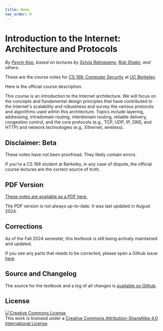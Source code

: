 ```yaml
---
title: Home
nav_order: 0
---
```


# Introduction to the Internet: Architecture and Protocols

_By [Peyrin Kao](https://peyrin.github.io), based on lectures by [Sylvia Ratnasamy](https://www2.eecs.berkeley.edu/Faculty/Homepages/ratnasamy.html), [Rob Shakir](https://rob.sh/), and others._

These are the course notes for [CS 168: Computer Security](https://cs168.io/) at [UC Berkeley](https://eecs.berkeley.edu/).

Here is the official course description:

<p class="blue">
	This course is an introduction to the Internet architecture. We will focus on the concepts and fundamental design principles that have contributed to the Internet's scalability and robustness and survey the various protocols and algorithms used within this architecture. Topics include layering, addressing, intradomain routing, interdomain routing, reliable delivery, congestion control, and the core protocols (e.g., TCP, UDP, IP, DNS, and HTTP) and network technologies (e.g., Ethernet, wireless).
</p>


## Disclaimer: Beta

These notes have not been proofread. They likely contain errors.

If you're a CS 168 student at Berkeley, in any case of dispute, the official course lectures are the correct source of truth.


## PDF Version

[These notes are available as a PDF here.](/assets/cs168-course-notes-aug-2024.pdf)

The PDF version is not always up-to-date. It was last updated in August 2024.


## Corrections

As of the Fall 2024 semester, this textbook is still being actively maintained and updated.

If you see any parts that needs to be corrected, please open a Github issue [here](https://github.com/cs168-berkeley/textbook/issues).


## Source and Changelog

The source for the textbook and a log of all changes is [available on Github](https://github.com/cs168-berkeley/textbook).


## License

<a rel="license" href="http://creativecommons.org/licenses/by-sa/4.0/"><img alt="Creative Commons License" style="border-width:0" src="https://i.creativecommons.org/l/by-sa/4.0/88x31.png" /></a><br />This <span xmlns:dct="http://purl.org/dc/terms/" href="http://purl.org/dc/dcmitype/Text" rel="dct:type">work</span> is licensed under a <a rel="license" href="http://creativecommons.org/licenses/by-sa/4.0/">Creative Commons Attribution-ShareAlike 4.0 International License</a>.
